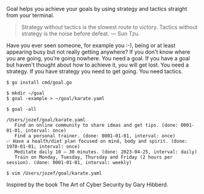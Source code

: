 Goal helps you achieve your goals by using strategy and tactics straight from your terminal.

> Strategy without tactics is the slowest route to victory. Tactics without strategy is the noise before defeat. — Sun Tzu.

Have you ever seen someone, for example you :-), being or at least appearing busy but not really getting anywhere? If you don't know where you are going, you're going nowhere. You need a goal. If you have a goal but haven't thought about how to achieve it, you will get lost. You need a strategy. If you have strategy you need to get going. You need tactics.

```
$ go install cmd/goal.go

$ mkdir ~/goal
$ goal -example > ~/goal/karate.yaml

$ goal -all

/Users/jozef/goal/karate.yaml
   Find an online community to share ideas and get tips. (done: 0001-01-01, interval: once)
   Find a personal trainer. (done: 0001-01-01, interval: once)
✅ Have a health/diet plan focused on mind, body and spirit. (done: 1970-01-01, interval: once)
   Meditate daily 10 – 30 minutes. (done: 2023-04-25, interval: daily)
   Train on Monday, Tuesday, Thursday and Friday (2 hours per session). (done: 0001-01-01, interval: weekly)

$ vim /Users/jozef/goal/karate.yaml
```

Inspired by the book The Art of Cyber Security by Gary Hibberd.